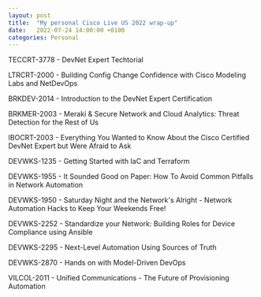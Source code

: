 ```yaml
---
layout: post
title:  "My personal Cisco Live US 2022 wrap-up"
date:   2022-07-24 14:00:00 +0100
categories: Personal
---
```


TECCRT-3778 - DevNet Expert Techtorial


LTRCRT-2000 - Building Config Change Confidence with Cisco Modeling Labs and NetDevOps

BRKDEV-2014 - Introduction to the DevNet Expert Certification

BRKMER-2003 - Meraki & Secure Network and Cloud Analytics: Threat Detection for the Rest of Us 

IBOCRT-2003 - Everything You Wanted to Know About the Cisco Certified DevNet Expert but Were Afraid to Ask 

DEVWKS-1235 - Getting Started with IaC and Terraform

DEVWKS-1955 - It Sounded Good on Paper: How To Avoid Common Pitfalls in Network Automation 

DEVWKS-1950 - Saturday Night and the Network's Alright - Network Automation Hacks to Keep Your Weekends Free!

DEVWKS-2252 - Standardize your Network: Building Roles for Device Compliance using Ansible 


DEVWKS-2295 - Next-Level Automation Using Sources of Truth

DEVWKS-2870 - Hands on with Model-Driven DevOps


VILCOL-2011 - Unified Communications - The Future of Provisioning Automation